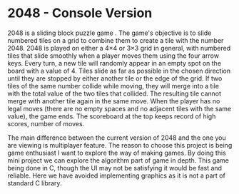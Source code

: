 # 2048 - Console Version
2048 is a  sliding block puzzle game . The game's objective is to slide numbered tiles on a grid to combine them to create a tile with the number 2048. 2048 is played on either a  4×4 or 3×3 grid in general, with numbered tiles that slide smoothly when a player moves them using the four arrow keys. Every turn, a new tile will randomly appear in an empty spot on the board with a value of 4. Tiles slide as far as possible in the chosen direction until they are stopped by either another tile or the edge of the grid. If two tiles of the same number collide while moving, they will merge into a tile with the total value of the two tiles that collided. The resulting tile cannot merge with another tile again in the same move. When the player has no legal moves (there are no empty spaces and no adjacent tiles with the same value), the game ends. The scoreboard at the top keeps record of high scores, number of moves. 
  
The main difference between the current version of 2048 and the one you are viewing is multiplayer feature. The reason to choose this project is being game enthusiast I want to explore the way of making games. By doing this mini project we can explore the algorithm part of game in depth. This game being done in C, though the UI may not be satisfying it would be fast and reliable. Here we have avoided implementing graphics as it is not a part of standard C library.
 
